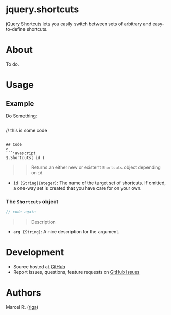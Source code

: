 # jquery.shortcuts

jQuery Shortcuts lets you easily switch between sets of arbitrary and easy-to-define shortcuts.

# About
To do.

# Usage
## Example
Do Something:
>```javascript
// this is some code
```

## Code
>
```javascript
$.Shortcuts( id )
```
>> Returns an either new or existent `Shortcuts` object depending on `id`.
- `id (String|Integer)`: The name of the target set of shortcuts. If omitted, a one-way
set is created that you have care for on your own.

### The `Shortcuts` object
> 
```javascript
// code again
```
>> Description
- `arg (String)`: A nice description for the argument.

# Development

- Source hosted at [GitHub](https://github.com/riga/jquery.shortcuts)
- Report issues, questions, feature requests on
[GitHub Issues](https://github.com/riga/jquery.shortcuts/issues)

# Authors

Marcel R. ([riga](https://github.com/riga))